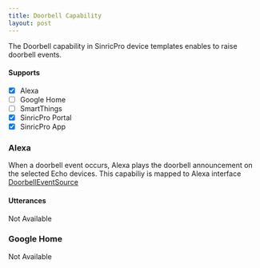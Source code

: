 ```yaml
---
title: Doorbell Capability
layout: post
---
```


The Doorbell capability in SinricPro device templates enables to raise doorbell events.

#### Supports
 - [x]  Alexa
 - [ ]  Google Home
 - [ ]  SmartThings
 - [x]  SinricPro Portal
 - [x]  SinricPro App

### Alexa 

When a doorbell event occurs, Alexa plays the doorbell announcement on the selected Echo devices. This capabiliy is mapped to Alexa interface [DoorbellEventSource](https://developer.amazon.com/en-US/docs/alexa/device-apis/alexa-doorbelleventsource.html)

#### Utterances

Not Available
 

### Google Home

Not Available
